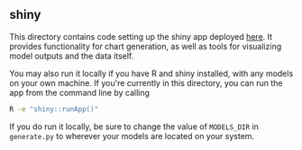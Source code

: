 ## shiny

This directory contains code setting up the shiny app deployed [here](https://vsie.shinyapps.io/ai_custom_step).
It provides functionality for chart generation, as well as tools for visualizing model outputs and the data itself.

You may also run it locally if you have R and shiny installed, with any models on your own machine. 
If you're currently in this directory, you can run the app from the command line by calling

```bash
R -e "shiny::runApp()"
```

If you do run it locally, be sure to change the value of `MODELS_DIR` in `generate.py` to wherever your
models are located on your system.

